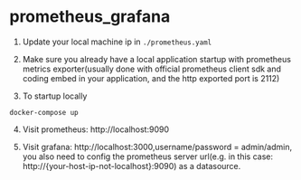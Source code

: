 # prometheus_grafana

1. Update your local machine ip in `./prometheus.yaml`
2. Make sure you already have a local application startup with prometheus metrics exporter(usually done with official
   prometheus client sdk and coding embed in your application, and the http exported port is 2112)

3. To startup locally

```
docker-compose up
```

4. Visit prometheus: http://localhost:9090

5. Visit grafana: http://localhost:3000,username/password = admin/admin, you also need to config the prometheus server url(e.g. in this
   case: http://{your-host-ip-not-localhost}:9090) as a datasource.
